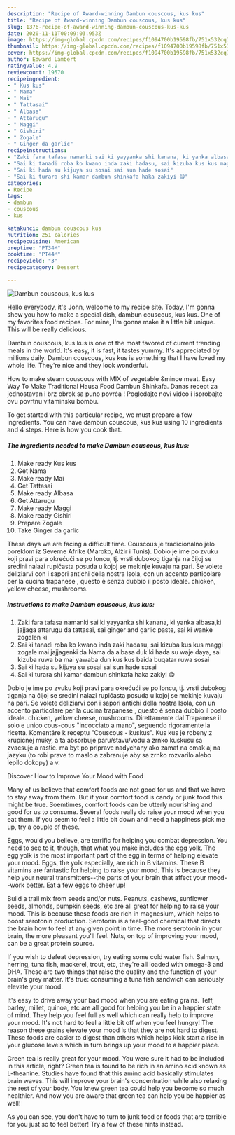 ```yaml
---
description: "Recipe of Award-winning Dambun couscous, kus kus"
title: "Recipe of Award-winning Dambun couscous, kus kus"
slug: 1376-recipe-of-award-winning-dambun-couscous-kus-kus
date: 2020-11-11T00:09:03.953Z
image: https://img-global.cpcdn.com/recipes/f1094700b19598fb/751x532cq70/dambun-couscous-kus-kus-recipe-main-photo.jpg
thumbnail: https://img-global.cpcdn.com/recipes/f1094700b19598fb/751x532cq70/dambun-couscous-kus-kus-recipe-main-photo.jpg
cover: https://img-global.cpcdn.com/recipes/f1094700b19598fb/751x532cq70/dambun-couscous-kus-kus-recipe-main-photo.jpg
author: Edward Lambert
ratingvalue: 4.9
reviewcount: 19570
recipeingredient:
- " Kus kus"
- " Nama"
- " Mai"
- " Tattasai"
- " Albasa"
- " Attarugu"
- " Maggi"
- " Gishiri"
- " Zogale"
- " Ginger da garlic"
recipeinstructions:
- "Zaki fara tafasa namanki sai ki yayyanka shi kanana, ki yanka albasa,ki jajjaga attarugu da tattasai, sai ginger and garlic paste, sai ki wanke zogalen ki"
- "Sai ki tanadi roba ko kwano inda zaki hadasu, sai kizuba kus kus maggi zogale mai jajjagenki da Nama da albasa duk ki hada su waje daya, sai kizuba ruwa ba mai yawaba dun kus kus baida buqatar ruwa sosai"
- "Sai ki hada su kijuya su sosai sai sun hade sosai"
- "Sai ki turara shi kamar dambun shinkafa haka zakiyi 😋"
categories:
- Recipe
tags:
- dambun
- couscous
- kus

katakunci: dambun couscous kus 
nutrition: 251 calories
recipecuisine: American
preptime: "PT34M"
cooktime: "PT44M"
recipeyield: "3"
recipecategory: Dessert

---
```



![Dambun couscous, kus kus](https://img-global.cpcdn.com/recipes/f1094700b19598fb/751x532cq70/dambun-couscous-kus-kus-recipe-main-photo.jpg)

Hello everybody, it's John, welcome to my recipe site. Today, I'm gonna show you how to make a special dish, dambun couscous, kus kus. One of my favorites food recipes. For mine, I'm gonna make it a little bit unique. This will be really delicious.

Dambun couscous, kus kus is one of the most favored of current trending meals in the world. It's easy, it is fast, it tastes yummy. It's appreciated by millions daily. Dambun couscous, kus kus is something that I have loved my whole life. They're nice and they look wonderful.

How to make steam couscous with MIX of vegetable &amp;mince meat. Easy Way To Make Traditional Hausa Food Dambun Shinkafa. Danas recept za jednostavan i brz obrok sa puno povrća ! Pogledajte novi video i isprobajte ovu povrtnu vitaminsku bombu.


To get started with this particular recipe, we must prepare a few ingredients. You can have dambun couscous, kus kus using 10 ingredients and 4 steps. Here is how you cook that.

<!--inarticleads1-->

##### The ingredients needed to make Dambun couscous, kus kus:

1. Make ready  Kus kus
1. Get  Nama
1. Make ready  Mai
1. Get  Tattasai
1. Make ready  Albasa
1. Get  Attarugu
1. Make ready  Maggi
1. Make ready  Gishiri
1. Prepare  Zogale
1. Take  Ginger da garlic


These days we are facing a difficult time. Couscous je tradicionalno jelo poreklom iz Severne Afrike (Maroko, Alžir i Tunis). Dobio je ime po zvuku koji pravi para okrećući se po loncu, tj. vrsti dubokog tiganja na čijoj se sredini nalazi rupičasta posuda u kojoj se mekinje kuvaju na pari. Se volete deliziarvi con i sapori antichi della nostra Isola, con un accento particolare per la cucina trapanese , questo è senza dubbio il posto ideale. chicken, yellow cheese, mushrooms. 

<!--inarticleads2-->

##### Instructions to make Dambun couscous, kus kus:

1. Zaki fara tafasa namanki sai ki yayyanka shi kanana, ki yanka albasa,ki jajjaga attarugu da tattasai, sai ginger and garlic paste, sai ki wanke zogalen ki
1. Sai ki tanadi roba ko kwano inda zaki hadasu, sai kizuba kus kus maggi zogale mai jajjagenki da Nama da albasa duk ki hada su waje daya, sai kizuba ruwa ba mai yawaba dun kus kus baida buqatar ruwa sosai
1. Sai ki hada su kijuya su sosai sai sun hade sosai
1. Sai ki turara shi kamar dambun shinkafa haka zakiyi 😋


Dobio je ime po zvuku koji pravi para okrećući se po loncu, tj. vrsti dubokog tiganja na čijoj se sredini nalazi rupičasta posuda u kojoj se mekinje kuvaju na pari. Se volete deliziarvi con i sapori antichi della nostra Isola, con un accento particolare per la cucina trapanese , questo è senza dubbio il posto ideale. chicken, yellow cheese, mushrooms. Direttamente dal Trapanese il solo e unico cous-cous &#34;incocciato a mano&#34;, seguendo rigoramente la ricetta. Komentáre k receptu &#34;Couscous - kuskus&#34;. Kus kus je robeny z krupicnej muky, a ta absorbuje paru/stavu/vodu a zrnko kuskusu sa zvacsuje a rastie. ma byt po priprave nadychany ako zamat na omak aj na jazyku (to robi prave to maslo a zabranuje aby sa zrnko rozvarilo alebo lepilo dokopy) a v. 

Discover How to Improve Your Mood with Food


Many of us believe that comfort foods are not good for us and that we have to stay away from them. But if your comfort food is candy or junk food this might be true. Soemtimes, comfort foods can be utterly nourishing and good for us to consume. Several foods really do raise your mood when you eat them. If you seem to feel a little bit down and need a happiness pick me up, try a couple of these.

Eggs, would you believe, are terrific for helping you combat depression. You need to see to it, though, that what you make includes the egg yolk. The egg yolk is the most important part of the egg in terms of helping elevate your mood. Eggs, the yolk especially, are rich in B vitamins. These B vitamins are fantastic for helping to raise your mood. This is because they help your neural transmitters--the parts of your brain that affect your mood--work better. Eat a few eggs to cheer up!

Build a trail mix from seeds and/or nuts. Peanuts, cashews, sunflower seeds, almonds, pumpkin seeds, etc are all great for helping to raise your mood. This is because these foods are rich in magnesium, which helps to boost serotonin production. Serotonin is a feel-good chemical that directs the brain how to feel at any given point in time. The more serotonin in your brain, the more pleasant you'll feel. Nuts, on top of improving your mood, can be a great protein source.

If you wish to defeat depression, try eating some cold water fish. Salmon, herring, tuna fish, mackerel, trout, etc, they're all loaded with omega-3 and DHA. These are two things that raise the quality and the function of your brain's grey matter. It's true: consuming a tuna fish sandwich can seriously elevate your mood. 

It's easy to drive away your bad mood when you are eating grains. Teff, barley, millet, quinoa, etc are all good for helping you be in a happier state of mind. They help you feel full as well which can really help to improve your mood. It's not hard to feel a little bit off when you feel hungry! The reason these grains elevate your mood is that they are not hard to digest. These foods are easier to digest than others which helps kick start a rise in your glucose levels which in turn brings up your mood to a happier place.

Green tea is really great for your mood. You were sure it had to be included in this article, right? Green tea is found to be rich in an amino acid known as L-theanine. Studies have found that this amino acid basically stimulates brain waves. This will improve your brain's concentration while also relaxing the rest of your body. You knew green tea could help you become so much healthier. And now you are aware that green tea can help you be happier as well!

As you can see, you don't have to turn to junk food or foods that are terrible for you just so to feel better! Try  a few  of  these  hints  instead.

